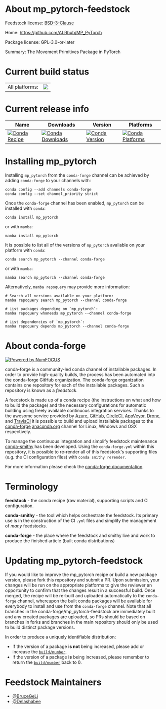 About mp_pytorch-feedstock
==========================

Feedstock license: [BSD-3-Clause](https://github.com/conda-forge/mp_pytorch-feedstock/blob/main/LICENSE.txt)

Home: https://github.com/ALRhub/MP_PyTorch

Package license: GPL-3.0-or-later

Summary: The Movement Primitives Package in PyTorch

Current build status
====================


<table><tr><td>All platforms:</td>
    <td>
      <a href="https://dev.azure.com/conda-forge/feedstock-builds/_build/latest?definitionId=20627&branchName=main">
        <img src="https://dev.azure.com/conda-forge/feedstock-builds/_apis/build/status/mp_pytorch-feedstock?branchName=main">
      </a>
    </td>
  </tr>
</table>

Current release info
====================

| Name | Downloads | Version | Platforms |
| --- | --- | --- | --- |
| [![Conda Recipe](https://img.shields.io/badge/recipe-mp_pytorch-green.svg)](https://anaconda.org/conda-forge/mp_pytorch) | [![Conda Downloads](https://img.shields.io/conda/dn/conda-forge/mp_pytorch.svg)](https://anaconda.org/conda-forge/mp_pytorch) | [![Conda Version](https://img.shields.io/conda/vn/conda-forge/mp_pytorch.svg)](https://anaconda.org/conda-forge/mp_pytorch) | [![Conda Platforms](https://img.shields.io/conda/pn/conda-forge/mp_pytorch.svg)](https://anaconda.org/conda-forge/mp_pytorch) |

Installing mp_pytorch
=====================

Installing `mp_pytorch` from the `conda-forge` channel can be achieved by adding `conda-forge` to your channels with:

```
conda config --add channels conda-forge
conda config --set channel_priority strict
```

Once the `conda-forge` channel has been enabled, `mp_pytorch` can be installed with `conda`:

```
conda install mp_pytorch
```

or with `mamba`:

```
mamba install mp_pytorch
```

It is possible to list all of the versions of `mp_pytorch` available on your platform with `conda`:

```
conda search mp_pytorch --channel conda-forge
```

or with `mamba`:

```
mamba search mp_pytorch --channel conda-forge
```

Alternatively, `mamba repoquery` may provide more information:

```
# Search all versions available on your platform:
mamba repoquery search mp_pytorch --channel conda-forge

# List packages depending on `mp_pytorch`:
mamba repoquery whoneeds mp_pytorch --channel conda-forge

# List dependencies of `mp_pytorch`:
mamba repoquery depends mp_pytorch --channel conda-forge
```


About conda-forge
=================

[![Powered by
NumFOCUS](https://img.shields.io/badge/powered%20by-NumFOCUS-orange.svg?style=flat&colorA=E1523D&colorB=007D8A)](https://numfocus.org)

conda-forge is a community-led conda channel of installable packages.
In order to provide high-quality builds, the process has been automated into the
conda-forge GitHub organization. The conda-forge organization contains one repository
for each of the installable packages. Such a repository is known as a *feedstock*.

A feedstock is made up of a conda recipe (the instructions on what and how to build
the package) and the necessary configurations for automatic building using freely
available continuous integration services. Thanks to the awesome service provided by
[Azure](https://azure.microsoft.com/en-us/services/devops/), [GitHub](https://github.com/),
[CircleCI](https://circleci.com/), [AppVeyor](https://www.appveyor.com/),
[Drone](https://cloud.drone.io/welcome), and [TravisCI](https://travis-ci.com/)
it is possible to build and upload installable packages to the
[conda-forge](https://anaconda.org/conda-forge) [anaconda.org](https://anaconda.org/)
channel for Linux, Windows and OSX respectively.

To manage the continuous integration and simplify feedstock maintenance
[conda-smithy](https://github.com/conda-forge/conda-smithy) has been developed.
Using the ``conda-forge.yml`` within this repository, it is possible to re-render all of
this feedstock's supporting files (e.g. the CI configuration files) with ``conda smithy rerender``.

For more information please check the [conda-forge documentation](https://conda-forge.org/docs/).

Terminology
===========

**feedstock** - the conda recipe (raw material), supporting scripts and CI configuration.

**conda-smithy** - the tool which helps orchestrate the feedstock.
                   Its primary use is in the construction of the CI ``.yml`` files
                   and simplify the management of *many* feedstocks.

**conda-forge** - the place where the feedstock and smithy live and work to
                  produce the finished article (built conda distributions)


Updating mp_pytorch-feedstock
=============================

If you would like to improve the mp_pytorch recipe or build a new
package version, please fork this repository and submit a PR. Upon submission,
your changes will be run on the appropriate platforms to give the reviewer an
opportunity to confirm that the changes result in a successful build. Once
merged, the recipe will be re-built and uploaded automatically to the
`conda-forge` channel, whereupon the built conda packages will be available for
everybody to install and use from the `conda-forge` channel.
Note that all branches in the conda-forge/mp_pytorch-feedstock are
immediately built and any created packages are uploaded, so PRs should be based
on branches in forks and branches in the main repository should only be used to
build distinct package versions.

In order to produce a uniquely identifiable distribution:
 * If the version of a package **is not** being increased, please add or increase
   the [``build/number``](https://docs.conda.io/projects/conda-build/en/latest/resources/define-metadata.html#build-number-and-string).
 * If the version of a package **is** being increased, please remember to return
   the [``build/number``](https://docs.conda.io/projects/conda-build/en/latest/resources/define-metadata.html#build-number-and-string)
   back to 0.

Feedstock Maintainers
=====================

* [@BruceGeLi](https://github.com/BruceGeLi/)
* [@Delashabee](https://github.com/Delashabee/)


